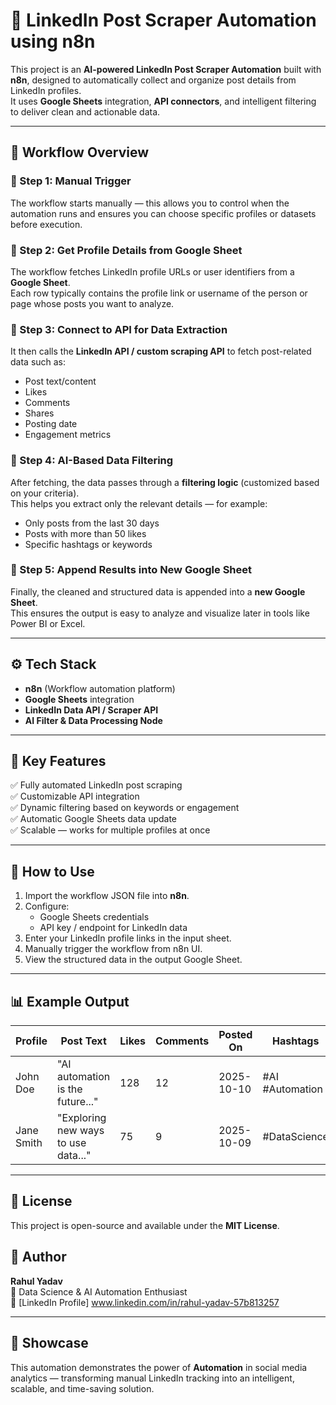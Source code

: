 # 🚀 LinkedIn Post Scraper Automation using n8n

This project is an **AI-powered LinkedIn Post Scraper Automation** built with **n8n**, designed to automatically collect and organize post details from LinkedIn profiles.  
It uses **Google Sheets** integration, **API connectors**, and intelligent filtering to deliver clean and actionable data.

---

## 🧩 Workflow Overview

### 🔹 Step 1: Manual Trigger
The workflow starts manually — this allows you to control when the automation runs and ensures you can choose specific profiles or datasets before execution.

### 🔹 Step 2: Get Profile Details from Google Sheet
The workflow fetches LinkedIn profile URLs or user identifiers from a **Google Sheet**.  
Each row typically contains the profile link or username of the person or page whose posts you want to analyze.

### 🔹 Step 3: Connect to API for Data Extraction
It then calls the **LinkedIn API / custom scraping API** to fetch post-related data such as:
- Post text/content  
- Likes  
- Comments  
- Shares  
- Posting date  
- Engagement metrics  

### 🔹 Step 4: AI-Based Data Filtering
After fetching, the data passes through a **filtering logic** (customized based on your criteria).  
This helps you extract only the relevant details — for example:
- Only posts from the last 30 days  
- Posts with more than 50 likes  
- Specific hashtags or keywords  

### 🔹 Step 5: Append Results into New Google Sheet
Finally, the cleaned and structured data is appended into a **new Google Sheet**.  
This ensures the output is easy to analyze and visualize later in tools like Power BI or Excel.

---

## ⚙️ Tech Stack

- **n8n** (Workflow automation platform)  
- **Google Sheets** integration  
- **LinkedIn Data API / Scraper API**  
- **AI Filter & Data Processing Node**

---

## 🧠 Key Features

✅ Fully automated LinkedIn post scraping  
✅ Customizable API integration  
✅ Dynamic filtering based on keywords or engagement  
✅ Automatic Google Sheets data update  
✅ Scalable — works for multiple profiles at once  

---

## 🚀 How to Use

1. Import the workflow JSON file into **n8n**.  
2. Configure:
   - Google Sheets credentials  
   - API key / endpoint for LinkedIn data  
3. Enter your LinkedIn profile links in the input sheet.  
4. Manually trigger the workflow from n8n UI.  
5. View the structured data in the output Google Sheet.  

---

## 📊 Example Output

| Profile | Post Text | Likes | Comments | Posted On | Hashtags |
|----------|------------|--------|-----------|------------|-----------|
| John Doe | "AI automation is the future..." | 128 | 12 | 2025-10-10 | #AI #Automation |
| Jane Smith | "Exploring new ways to use data..." | 75 | 9 | 2025-10-09 | #DataScience |

---

## 🧾 License

This project is open-source and available under the **MIT License**.


## 🙌 Author

**Rahul Yadav**  
💼 Data Science & AI Automation Enthusiast  
🔗 [LinkedIn Profile] www.linkedin.com/in/rahul-yadav-57b813257  

---

## 🌟 Showcase

This automation demonstrates the power of **Automation** in social media analytics — transforming manual LinkedIn tracking into an intelligent, scalable, and time-saving solution.
